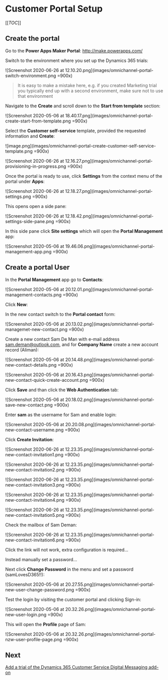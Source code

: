 # Customer Portal Setup

[[_TOC_]]

## Create the portal

Go to the **Power Apps Maker Portal**:
http://make.powerapps.com/


Switch to the environment where you set up the Dynamics 365 trials:

![Screenshot 2020-06-26 at 12.10.20.png](images/omnichannel-portal-switch-environment.png =900x)

> It is easy to make a mistake here, e.g. if you created Marketing trial you typically end up with a second environment, make sure not to use that environment

Navigate to the **Create** and scroll down to the **Start from template** section:

![Screenshot 2020-05-06 at 18.40.17.png](images/omnichannel-portal-create-start-from-template.png =900x)

Select the **Customer self-service** template, provided the requested information and **Create**:

![image.png](images/omnichannel-portal-create-customer-self-service-template.png =900x)

![Screenshot 2020-06-26 at 12.16.27.png](images/omnichannel-portal-provisioning-in-progress.png =900x)

Once the portal is ready to use, click **Settings** from the context menu of the portal under **Apps**:

![Screenshot 2020-06-26 at 12.18.27.png](images/omnichannel-portal-settings.png =900x)

This opens open a side pane:

![Screenshot 2020-06-26 at 12.18.42.png](images/omnichannel-portal-settings-side-pane.png =900x)


In this side pane click **Site settings** which will open the **Portal Management** app:

![Screenshot 2020-05-06 at 19.46.06.png](images/omnichannel-portal-management-app.png =900x) 


## Create a portal User

In the **Portal Management** app go to **Contacts**:

![Screenshot 2020-05-06 at 20.12.01.png](images/omnichannel-portal-management-contacts.png =900x)

Click **New**:

In the new contact switch to the **Portal contact** form:

![Screenshot 2020-05-06 at 20.13.02.png](images/omnichannel-portal-managemet-new-contact.png =900x)

Create a new contact Sam De Man with e-mail address sam.deman@outlook.com, and for **Company Name** create a new account record (Aliman):

![Screenshot 2020-05-06 at 20.14.48.png](images/omnichannel-portal-new-contact-details.png =900x)

![Screenshot 2020-05-06 at 20.16.43.png](images/omnichannel-portal-new-contact-quick-create-account.png =900x)

Click **Save** and than click the **Web Authentication** tab:

![Screenshot 2020-05-06 at 20.18.02.png](images/omnichannel-portal-save-new-contact.png =900x)

Enter **sam** as the username for Sam and enable login:

![Screenshot 2020-05-06 at 20.20.08.png](images/omnichannel-portal-new-contact-username.png =900x)

Click **Create Invitation**:

![Screenshot 2020-06-26 at 12.23.35.png](images/omnichannel-portal-new-contact-invitation1.png =900x)

![Screenshot 2020-06-26 at 12.23.35.png](images/omnichannel-portal-new-contact-invitation2.png =900x)

![Screenshot 2020-06-26 at 12.23.35.png](images/omnichannel-portal-new-contact-invitation3.png =900x)

![Screenshot 2020-06-26 at 12.23.35.png](images/omnichannel-portal-new-contact-invitation4.png =900x)

![Screenshot 2020-06-26 at 12.23.35.png](images/omnichannel-portal-new-contact-invitation5.png =900x)

Check the mailbox of Sam Deman:

![Screenshot 2020-06-26 at 12.23.35.png](images/omnichannel-portal-new-contact-invitation6.png =900x)

Click the link will not work, extra configuration is required...

Instead manually set a password...

Next click **Change Password** in the menu and set a password (samLovesD365!!):

![Screenshot 2020-05-06 at 20.27.55.png](images/omnichannel-portal-new-user-change-password.png =900x)

Test the login by visiting the customer portal and clicking Sign-in:

![Screenshot 2020-05-06 at 20.32.26.png](images/omnichannel-portal-new-user-login.png =900x)

This will open the **Profile** page of Sam:

![Screenshot 2020-05-06 at 20.32.26.png](images/omnichannel-portal-nzw-user-profile-page.png =900x)

## Next

[Add a trial of the Dynamics 365 Customer Service Digital Messaging add-on](Add-a-trial-of-the-Dynamics-365-Customer-Service-Digital-Messaging-add%2Don.md)
